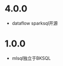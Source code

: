 <!---
 Tencent is pleased to support the open source community by making BK-BASE 蓝鲸基础平台 available. 
 
 Copyright (C) 2021 THL A29 Limited, a Tencent company.  All rights reserved. 
 
 BK-BASE 蓝鲸基础平台 is licensed under the MIT License.
 
 License for BK-BASE 蓝鲸基础平台:
 --------------------------------------------------------------------
 Permission is hereby granted, free of charge, to any person obtaining a copy of this software and associated
 documentation files (the "Software"), to deal in the Software without restriction, including without limitation
 the rights to use, copy, modify, merge, publish, distribute, sublicense, and/or sell copies of the Software,
 and to permit persons to whom the Software is furnished to do so, subject to the following conditions:
 
 The above copyright notice and this permission notice shall be included in all copies or substantial
 portions of the Software.
 
 THE SOFTWARE IS PROVIDED "AS IS", WITHOUT WARRANTY OF ANY KIND, EXPRESS OR IMPLIED, INCLUDING BUT NOT
 LIMITED TO THE WARRANTIES OF MERCHANTABILITY, FITNESS FOR A PARTICULAR PURPOSE AND NONINFRINGEMENT. IN
 NO EVENT SHALL THE AUTHORS OR COPYRIGHT HOLDERS BE LIABLE FOR ANY CLAIM, DAMAGES OR OTHER LIABILITY,
 WHETHER IN AN ACTION OF CONTRACT, TORT OR OTHERWISE, ARISING FROM, OUT OF OR IN CONNECTION WITH THE
 SOFTWARE OR THE USE OR OTHER DEALINGS IN THE SOFTWARE.
-->
# 4.0.0
  * dataflow sparksql开源
# 1.0.0
  * mlsql独立于BKSQL